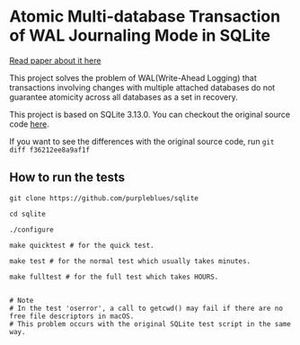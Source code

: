 # Atomic Multi-database Transaction of WAL Journaling Mode in SQLite

[Read paper about it here](https://drive.google.com/file/d/0B5vadFDZKX2pbmtYY1NyMEx0c00/view)

This project solves the problem of WAL(Write-Ahead Logging) that transactions involving changes with multiple attached databases do not guarantee atomicity across all databases as a set in recovery.

This project is based on SQLite 3.13.0. You can checkout the original source code [here](http://sqlite.org/download.html).

If you want to see the differences with the original source code, run `git diff f36212ee8a9af1f`


## How to run the tests

```
git clone https://github.com/purpleblues/sqlite

cd sqlite

./configure

make quicktest # for the quick test.

make test # for the normal test which usually takes minutes.

make fulltest # for the full test which takes HOURS.


# Note 
# In the test 'oserror', a call to getcwd() may fail if there are no free file descriptors in macOS. 
# This problem occurs with the original SQLite test script in the same way.
```
